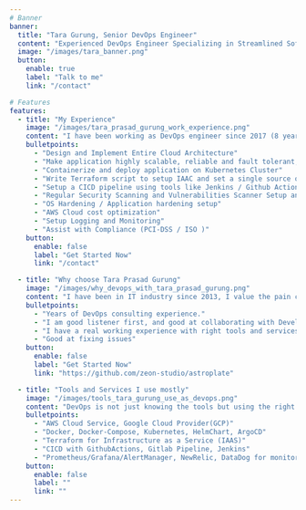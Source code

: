 ```yaml
---
# Banner
banner:
  title: "Tara Gurung, Senior DevOps Engineer"
  content: "Experienced DevOps Engineer Specializing in Streamlined Software Development, Automation, and Continuous Integration and Deployment/Delivery!"
  image: "/images/tara_banner.png"
  button:
    enable: true
    label: "Talk to me"
    link: "/contact"

# Features
features:
  - title: "My Experience"
    image: "/images/tara_prasad_gurung_work_experience.png"
    content: "I have been working as DevOps engineer since 2017 (8 years). Working on wide varieties of companies from small startups to a big Corporates."
    bulletpoints:
      - "Design and Implement Entire Cloud Architecture"
      - "Make application highly scalable, reliable and fault tolerant, implementing microservice architecture"
      - "Containerize and deploy application on Kubernetes Cluster"
      - "Write Terraform script to setup IAAC and set a single source of truth"
      - "Setup a CICD pipeline using tools like Jenkins / Github Action "
      - "Regular Security Scanning and Vulnerabilities Scanner Setup and apply fixex on Network, application"
      - "OS Hardening / Application hardening setup"
      - "AWS Cloud cost optimization"
      - "Setup Logging and Monitoring"
      - "Assist with Compliance (PCI-DSS / ISO )"
    button:
      enable: false
      label: "Get Started Now"
      link: "/contact"

  - title: "Why choose Tara Prasad Gurung"
    image: "/images/why_devops_with_tara_prasad_gurung.png"
    content: "I have been in IT industry since 2013, I value the pain customer has to go through when a system or application fails, I am sincere to what I do and my 8years of DevOps adds extra value to your work."
    bulletpoints:
      - "Years of DevOps consulting experience."
      - "I am good listener first, and good at collaborating with Developers which is a must needed soft skills."
      - "I have a real working experience with right tools and services."
      - "Good at fixing issues"
    button:
      enable: false
      label: "Get Started Now"
      link: "https://github.com/zeon-studio/astroplate"

  - title: "Tools and Services I use mostly"
    image: "/images/tools_tara_gurung_use_as_devops.png"
    content: "DevOps is not just knowing the tools but using the right tools that can add values.These are few of the tools and services I am experienced with."
    bulletpoints:
      - "AWS Cloud Service, Google Cloud Provider(GCP)"
      - "Docker, Docker-Compose, Kubernetes, HelmChart, ArgoCD"
      - "Terraform for Infrastructure as a Service (IAAS)"
      - "CICD with GithubActions, Gitlab Pipeline, Jenkins"
      - "Prometheus/Grafana/AlertManager, NewRelic, DataDog for monitoring"
    button:
      enable: false
      label: ""
      link: ""
---
```

